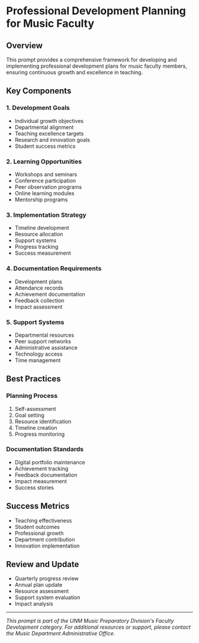 # Professional Development Planning for Music Faculty

## Overview
This prompt provides a comprehensive framework for developing and implementing professional development plans for music faculty members, ensuring continuous growth and excellence in teaching.

## Key Components

### 1. Development Goals
- Individual growth objectives
- Departmental alignment
- Teaching excellence targets
- Research and innovation goals
- Student success metrics

### 2. Learning Opportunities
- Workshops and seminars
- Conference participation
- Peer observation programs
- Online learning modules
- Mentorship programs

### 3. Implementation Strategy
- Timeline development
- Resource allocation
- Support systems
- Progress tracking
- Success measurement

### 4. Documentation Requirements
- Development plans
- Attendance records
- Achievement documentation
- Feedback collection
- Impact assessment

### 5. Support Systems
- Departmental resources
- Peer support networks
- Administrative assistance
- Technology access
- Time management

## Best Practices

### Planning Process
1. Self-assessment
2. Goal setting
3. Resource identification
4. Timeline creation
5. Progress monitoring

### Documentation Standards
- Digital portfolio maintenance
- Achievement tracking
- Feedback documentation
- Impact measurement
- Success stories

## Success Metrics
- Teaching effectiveness
- Student outcomes
- Professional growth
- Department contribution
- Innovation implementation

## Review and Update
- Quarterly progress review
- Annual plan update
- Resource assessment
- Support system evaluation
- Impact analysis

---
*This prompt is part of the UNM Music Preparatory Division's Faculty Development category. For additional resources or support, please contact the Music Department Administrative Office.* 